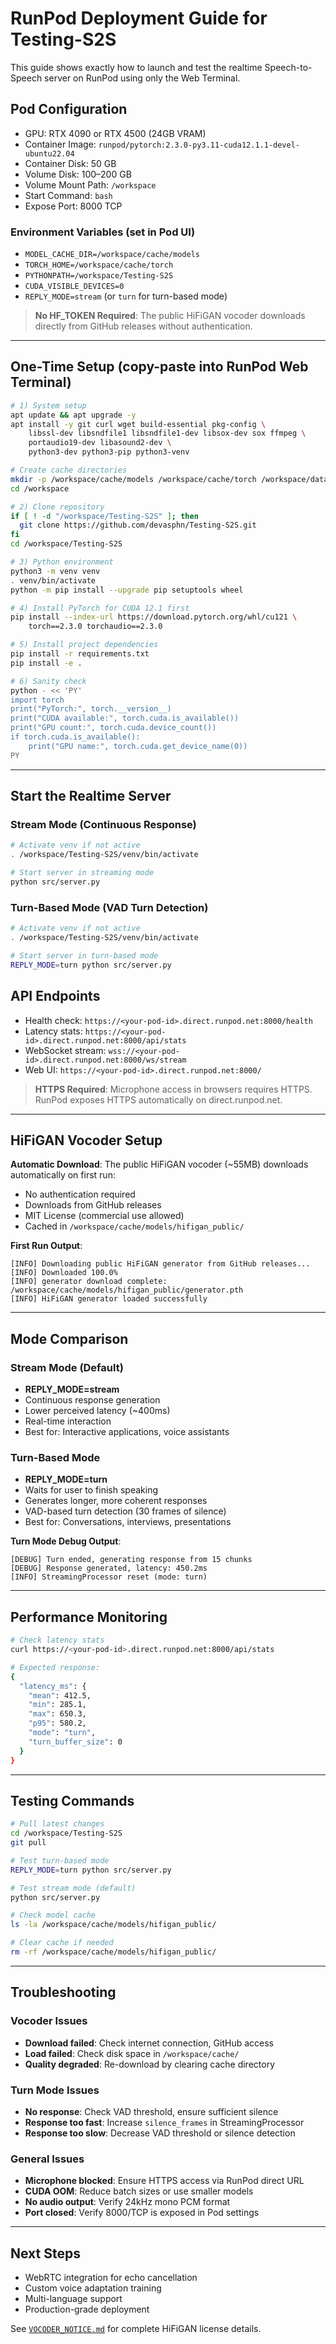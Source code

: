 # RunPod Deployment Guide for Testing-S2S

This guide shows exactly how to launch and test the realtime Speech-to-Speech server on RunPod using only the Web Terminal.

## Pod Configuration
- GPU: RTX 4090 or RTX 4500 (24GB VRAM)
- Container Image: `runpod/pytorch:2.3.0-py3.11-cuda12.1.1-devel-ubuntu22.04`
- Container Disk: 50 GB
- Volume Disk: 100–200 GB
- Volume Mount Path: `/workspace`
- Start Command: `bash`
- Expose Port: 8000 TCP

### Environment Variables (set in Pod UI)
- `MODEL_CACHE_DIR=/workspace/cache/models`
- `TORCH_HOME=/workspace/cache/torch`
- `PYTHONPATH=/workspace/Testing-S2S`
- `CUDA_VISIBLE_DEVICES=0`
- `REPLY_MODE=stream` (or `turn` for turn-based mode)

> **No HF_TOKEN Required**: The public HiFiGAN vocoder downloads directly from GitHub releases without authentication.

---

## One-Time Setup (copy-paste into RunPod Web Terminal)

```bash
# 1) System setup
apt update && apt upgrade -y
apt install -y git curl wget build-essential pkg-config \
    libssl-dev libsndfile1 libsndfile1-dev libsox-dev sox ffmpeg \
    portaudio19-dev libasound2-dev \
    python3-dev python3-pip python3-venv

# Create cache directories
mkdir -p /workspace/cache/models /workspace/cache/torch /workspace/data
cd /workspace

# 2) Clone repository
if [ ! -d "/workspace/Testing-S2S" ]; then
  git clone https://github.com/devasphn/Testing-S2S.git
fi
cd /workspace/Testing-S2S

# 3) Python environment
python3 -m venv venv
. venv/bin/activate
python -m pip install --upgrade pip setuptools wheel

# 4) Install PyTorch for CUDA 12.1 first
pip install --index-url https://download.pytorch.org/whl/cu121 \
    torch==2.3.0 torchaudio==2.3.0

# 5) Install project dependencies
pip install -r requirements.txt
pip install -e .

# 6) Sanity check
python - << 'PY'
import torch
print("PyTorch:", torch.__version__)
print("CUDA available:", torch.cuda.is_available())
print("GPU count:", torch.cuda.device_count())
if torch.cuda.is_available():
    print("GPU name:", torch.cuda.get_device_name(0))
PY
```

---

## Start the Realtime Server

### Stream Mode (Continuous Response)
```bash
# Activate venv if not active
. /workspace/Testing-S2S/venv/bin/activate

# Start server in streaming mode
python src/server.py
```

### Turn-Based Mode (VAD Turn Detection)
```bash
# Activate venv if not active
. /workspace/Testing-S2S/venv/bin/activate

# Start server in turn-based mode
REPLY_MODE=turn python src/server.py
```

## API Endpoints

- Health check: `https://<your-pod-id>.direct.runpod.net:8000/health`
- Latency stats: `https://<your-pod-id>.direct.runpod.net:8000/api/stats`
- WebSocket stream: `wss://<your-pod-id>.direct.runpod.net:8000/ws/stream`
- Web UI: `https://<your-pod-id>.direct.runpod.net:8000/`

> **HTTPS Required**: Microphone access in browsers requires HTTPS. RunPod exposes HTTPS automatically on direct.runpod.net.

---

## HiFiGAN Vocoder Setup

**Automatic Download**: The public HiFiGAN vocoder (~55MB) downloads automatically on first run:
- No authentication required
- Downloads from GitHub releases
- MIT License (commercial use allowed)
- Cached in `/workspace/cache/models/hifigan_public/`

**First Run Output**:
```
[INFO] Downloading public HiFiGAN generator from GitHub releases...
[INFO] Downloaded 100.0%
[INFO] generator download complete: /workspace/cache/models/hifigan_public/generator.pth
[INFO] HiFiGAN generator loaded successfully
```

---

## Mode Comparison

### Stream Mode (Default)
- **REPLY_MODE=stream**
- Continuous response generation
- Lower perceived latency (~400ms)
- Real-time interaction
- Best for: Interactive applications, voice assistants

### Turn-Based Mode 
- **REPLY_MODE=turn**
- Waits for user to finish speaking
- Generates longer, more coherent responses
- VAD-based turn detection (30 frames of silence)
- Best for: Conversations, interviews, presentations

**Turn Mode Debug Output**:
```
[DEBUG] Turn ended, generating response from 15 chunks
[DEBUG] Response generated, latency: 450.2ms
[INFO] StreamingProcessor reset (mode: turn)
```

---

## Performance Monitoring

```bash
# Check latency stats
curl https://<your-pod-id>.direct.runpod.net:8000/api/stats

# Expected response:
{
  "latency_ms": {
    "mean": 412.5,
    "min": 285.1,
    "max": 650.3,
    "p95": 580.2,
    "mode": "turn",
    "turn_buffer_size": 0
  }
}
```

---

## Testing Commands

```bash
# Pull latest changes
cd /workspace/Testing-S2S
git pull

# Test turn-based mode
REPLY_MODE=turn python src/server.py

# Test stream mode (default)
python src/server.py

# Check model cache
ls -la /workspace/cache/models/hifigan_public/

# Clear cache if needed
rm -rf /workspace/cache/models/hifigan_public/
```

---

## Troubleshooting

### Vocoder Issues
- **Download failed**: Check internet connection, GitHub access
- **Load failed**: Check disk space in `/workspace/cache/`
- **Quality degraded**: Re-download by clearing cache directory

### Turn Mode Issues
- **No response**: Check VAD threshold, ensure sufficient silence
- **Response too fast**: Increase `silence_frames` in StreamingProcessor
- **Response too slow**: Decrease VAD threshold or silence detection

### General Issues
- **Microphone blocked**: Ensure HTTPS access via RunPod direct URL
- **CUDA OOM**: Reduce batch sizes or use smaller models
- **No audio output**: Verify 24kHz mono PCM format
- **Port closed**: Verify 8000/TCP is exposed in Pod settings

---

## Next Steps
- WebRTC integration for echo cancellation
- Custom voice adaptation training
- Multi-language support
- Production-grade deployment

See [`VOCODER_NOTICE.md`](VOCODER_NOTICE.md) for complete HiFiGAN license details.

